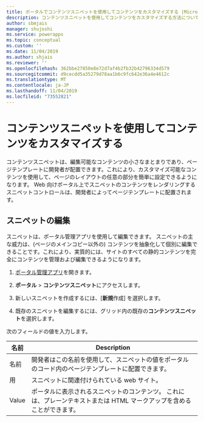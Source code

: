 ```yaml
---
title: ポータルでコンテンツスニペットを使用してコンテンツをカスタマイズする |MicrosoftDocs
description: コンテンツスニペットを使用してコンテンツをカスタマイズする方法について説明します。
author: sbmjais
manager: shujoshi
ms.service: powerapps
ms.topic: conceptual
ms.custom: ''
ms.date: 11/04/2019
ms.author: shjais
ms.reviewer: ''
ms.openlocfilehash: 362bbe27850e8e72d7af4b2fb32b42796334d579
ms.sourcegitcommit: d9cecdd5a35279d78aa1b6c9fc642e36a4e4612c
ms.translationtype: MT
ms.contentlocale: ja-JP
ms.lasthandoff: 11/04/2019
ms.locfileid: "73552821"
---
```

# <a name="customize-content-by-using-content-snippets"></a>コンテンツスニペットを使用してコンテンツをカスタマイズする

コンテンツスニペットは、編集可能なコンテンツの小さなまとまりであり、ページテンプレートに開発者が配置できます。これにより、カスタマイズ可能なコンテンツを使用して、ページのレイアウトの任意の部分を簡単に設定できるようになります。 Web 向けポータル上でスニペットのコンテンツをレンダリングするスニペットコントロールは、開発者によってページテンプレートに配置されます。

## <a name="edit-snippets"></a>スニペットの編集

スニペットは、ポータル管理アプリを使用して編集できます。 スニペットの主な威力は、(ページのメインコピー以外の) コンテンツを抽象化して個別に編集できることです。これにより、実質的には、サイトのすべての静的コンテンツを完全にコンテンツを管理および編集できるようになります。

1. [ポータル管理アプリ](configure-portal.md)を開きます。

2.  **ポータル** > **コンテンツスニペット**にアクセスします。

3.  新しいスニペットを作成するには、[**新規**作成] を選択します。

4.  既存のスニペットを編集するには、グリッド内の既存の**コンテンツスニペット**を選択します。

次のフィールドの値を入力します。

| 名前    | Description                                                                                                   |
|---------|---------------------------------------------------------------------------------------------------------------|
| 名前    | 開発者はこの名前を使用して、スニペットの値をポータルのコード内のページテンプレートに配置できます。 |
| 用 | スニペットに関連付けられている web サイト。                                                              |
| Value   | ポータルに表示されるスニペットのコンテンツ。 これには、プレーンテキストまたは HTML マークアップを含めることができます。         |



